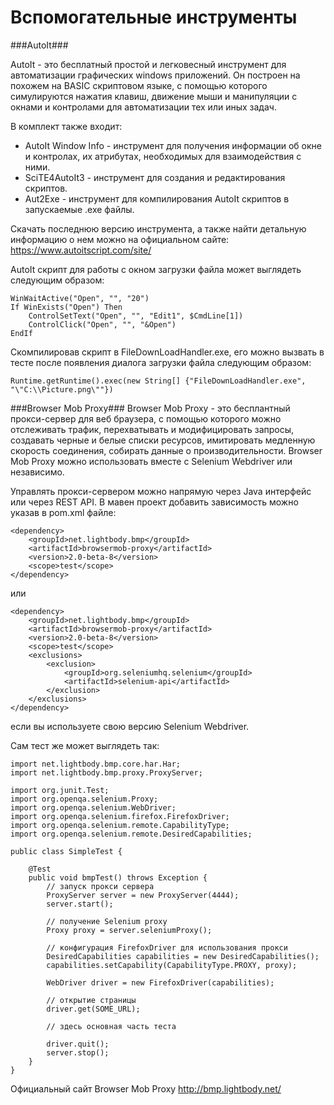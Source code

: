 # Вспомогательные инструменты
###AutoIt###

AutoIt - это бесплатный простой и легковесный инструмент для автоматизации графических windows приложений. Он построен на похожем на BASIC скриптовом языке, с помощью которого симулируются нажатия клавиш, движение мыши и манипуляции с окнами и контролами для автоматизации тех или иных задач.

В комплект также входит:
* AutoIt Window Info - инструмент для получения информации об окне и контролах, их атрибутах, необходимых для взаимодействия с ними.
* SciTE4AutoIt3 - инструмент для создания и редактирования скриптов.
* Aut2Exe - инструмент для компилирования AutoIt скриптов в запускаемые .exe файлы.

Скачать последнюю версию инструмента, а также найти детальную информацию о нем можно на официальном сайте: https://www.autoitscript.com/site/

AutoIt скрипт для работы с окном загрузки файла может выглядеть следующим образом:
```
WinWaitActive("Open", "", "20")
If WinExists("Open") Then
    ControlSetText("Open", "", "Edit1", $CmdLine[1])
    ControlClick("Open", "", "&Open")
EndIf
```
Скомпилировав скрипт в FileDownLoadHandler.exe, его можно вызвать в тесте после появления диалога загрузки файла следующим образом:
```
Runtime.getRuntime().exec(new String[] {"FileDownLoadHandler.exe", "\"C:\\Picture.png\""})
```
###Browser Mob Proxy###
Browser Mob Proxy - это бесплантный прокси-сервер для веб браузера, с помощью которого можно отслеживать трафик, перехватывать и модифицировать запросы, создавать черные и белые списки ресурсов, имитировать медленную скорость соединения, собирать данные о производительности. Browser Mob Proxy можно использовать вместе с Selenium Webdriver или независимо.

Управлять прокси-сервером можно напрямую через Java интерфейс или через REST API. В мавен проект добавить зависимость можно указав в pom.xml файле:
```
<dependency>
    <groupId>net.lightbody.bmp</groupId>
    <artifactId>browsermob-proxy</artifactId>
    <version>2.0-beta-8</version>
    <scope>test</scope>
</dependency>
```
или
```
<dependency>
    <groupId>net.lightbody.bmp</groupId>
    <artifactId>browsermob-proxy</artifactId>
    <version>2.0-beta-8</version>
    <scope>test</scope>
    <exclusions>
        <exclusion>
            <groupId>org.seleniumhq.selenium</groupId>
            <artifactId>selenium-api</artifactId>
        </exclusion>
    </exclusions>
</dependency>
```
если вы используете свою версию Selenium Webdriver.

Сам тест же может выглядеть так:
```
import net.lightbody.bmp.core.har.Har;
import net.lightbody.bmp.proxy.ProxyServer;

import org.junit.Test;
import org.openqa.selenium.Proxy;
import org.openqa.selenium.WebDriver;
import org.openqa.selenium.firefox.FirefoxDriver;
import org.openqa.selenium.remote.CapabilityType;
import org.openqa.selenium.remote.DesiredCapabilities;

public class SimpleTest {

    @Test
    public void bmpTest() throws Exception {
        // запуск прокси сервера
        ProxyServer server = new ProxyServer(4444);
        server.start();

        // получение Selenium proxy
        Proxy proxy = server.seleniumProxy();

        // конфигурация FirefoxDriver для использования прокси
        DesiredCapabilities capabilities = new DesiredCapabilities();
        capabilities.setCapability(CapabilityType.PROXY, proxy);

        WebDriver driver = new FirefoxDriver(capabilities);

        // открытие страницы
        driver.get(SOME_URL);

        // здесь основная часть теста

        driver.quit();
        server.stop();
    }
}
```
Официальный сайт Browser Mob Proxy http://bmp.lightbody.net/

